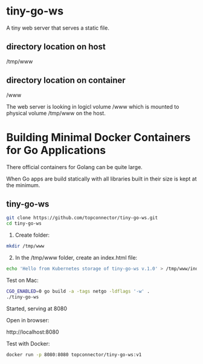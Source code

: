 # tiny-go-ws

 A tiny web server that serves a static file.
 
 ## directory location on host

/tmp/www
 
 ## directory location on container

/www

The web server is looking in logicl volume /www which is mounted to physical
volume /tmp/www on the host.
 
 
# Building Minimal Docker Containers for Go Applications

There official containers for Golang can be quite large. 

When Go apps are build statically with all libraries built in their size 
is kept at the minimum.


## tiny-go-ws

```bash
git clone https://github.com/topconnector/tiny-go-ws.git
cd tiny-go-ws
```

1. Create folder:
```bash
mkdir /tmp/www
```

2. In the /tmp/www folder, create an index.html file:

```bash
echo 'Hello from Kubernetes storage of tiny-go-ws v.1.0' > /tmp/www/index.html
```

Test on Mac:

```bash
CGO_ENABLED=0 go build -a -tags netgo -ldflags '-w' .
./tiny-go-ws
```
Started, serving at 8080

Open in browser:

http://localhost:8080

Test with Docker:

```bash
docker run -p 8080:8080 topconnector/tiny-go-ws:v1
```

